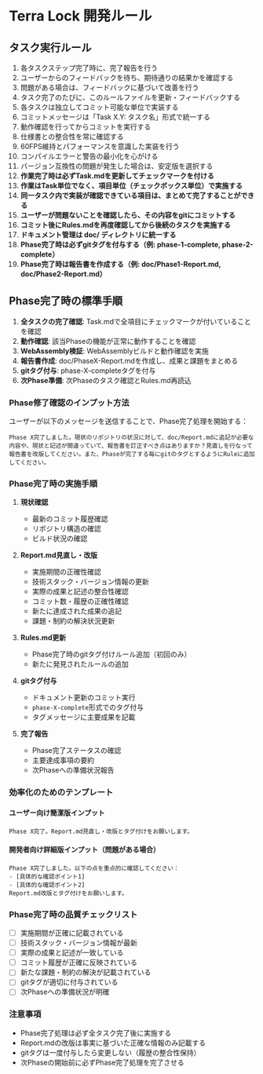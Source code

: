 # Terra Lock 開発ルール

## タスク実行ルール

1. 各タスクステップ完了時に、完了報告を行う
2. ユーザーからのフィードバックを待ち、期待通りの結果かを確認する
3. 問題がある場合は、フィードバックに基づいて改善を行う
4. タスク完了のたびに、このルールファイルを更新・フィードバックする
5. 各タスクは独立してコミット可能な単位で実装する
6. コミットメッセージは「Task X.Y: タスク名」形式で統一する
7. 動作確認を行ってからコミットを実行する
8. 仕様書との整合性を常に確認する
9. 60FPS維持とパフォーマンスを意識した実装を行う
10. コンパイルエラーと警告の最小化を心がける
11. バージョン互換性の問題が発生した場合は、安定版を選択する
12. **作業完了時は必ずTask.mdを更新してチェックマークを付ける**
13. **作業はTask単位でなく、項目単位（チェックボックス単位）で実施する**
14. **同一タスク内で実装が確認できている項目は、まとめて完了することができる**
15. **ユーザーが問題ないことを確認したら、その内容をgitにコミットする**
16. **コミット後にRules.mdを再度確認してから後続のタスクを実施する**
17. **ドキュメント管理は doc/ ディレクトリに統一する**
18. **Phase完了時は必ずgitタグを付与する（例: phase-1-complete, phase-2-complete）**
19. **Phase完了時は報告書を作成する（例: doc/Phase1-Report.md, doc/Phase2-Report.md）**

## Phase完了時の標準手順

1. **全タスクの完了確認**: Task.mdで全項目にチェックマークが付いていることを確認
2. **動作確認**: 該当Phaseの機能が正常に動作することを確認
3. **WebAssembly検証**: WebAssemblyビルドと動作確認を実施
4. **報告書作成**: doc/PhaseX-Report.mdを作成し、成果と課題をまとめる
5. **gitタグ付与**: phase-X-completeタグを付与
6. **次Phase準備**: 次Phaseのタスク確認とRules.md再読込

### Phase修了確認のインプット方法
ユーザーが以下のメッセージを送信することで、Phase完了処理を開始する：

```
Phase X完了しました。現状のリポジトリの状況に対して、doc/Report.mdに追記が必要な内容や、現状と記述が間違っていて、報告書を訂正すべき点はありますか？見直しを行なって報告書を改版してください。また、Phaseが完了する毎にgitのタグとするようにRuleに追加してください。
```

### Phase完了時の実施手順
1. **現状確認**
   - 最新のコミット履歴確認
   - リポジトリ構造の確認
   - ビルド状況の確認

2. **Report.md見直し・改版**
   - 実施期間の正確性確認
   - 技術スタック・バージョン情報の更新
   - 実際の成果と記述の整合性確認
   - コミット数・履歴の正確性確認
   - 新たに達成された成果の追記
   - 課題・制約の解決状況更新

3. **Rules.md更新**
   - Phase完了時のgitタグ付けルール追加（初回のみ）
   - 新たに発見されたルールの追加

4. **gitタグ付与**
   - ドキュメント更新のコミット実行
   - `phase-X-complete`形式でのタグ付与
   - タグメッセージに主要成果を記載

5. **完了報告**
   - Phase完了ステータスの確認
   - 主要達成事項の要約
   - 次Phaseへの準備状況報告

### 効率化のためのテンプレート

#### ユーザー向け簡潔版インプット
```
Phase X完了。Report.md見直し・改版とタグ付けをお願いします。
```

#### 開発者向け詳細版インプット（問題がある場合）
```
Phase X完了しました。以下の点を重点的に確認してください：
- [具体的な確認ポイント1]
- [具体的な確認ポイント2]
Report.md改版とタグ付けをお願いします。
```

### Phase完了時の品質チェックリスト
- [ ] 実施期間が正確に記載されている
- [ ] 技術スタック・バージョン情報が最新
- [ ] 実際の成果と記述が一致している
- [ ] コミット履歴が正確に反映されている
- [ ] 新たな課題・制約の解決が記載されている
- [ ] gitタグが適切に付与されている
- [ ] 次Phaseへの準備状況が明確

### 注意事項
- Phase完了処理は必ず全タスク完了後に実施する
- Report.mdの改版は事実に基づいた正確な情報のみ記載する
- gitタグは一度付与したら変更しない（履歴の整合性保持）
- 次Phaseの開始前に必ずPhase完了処理を完了させる
